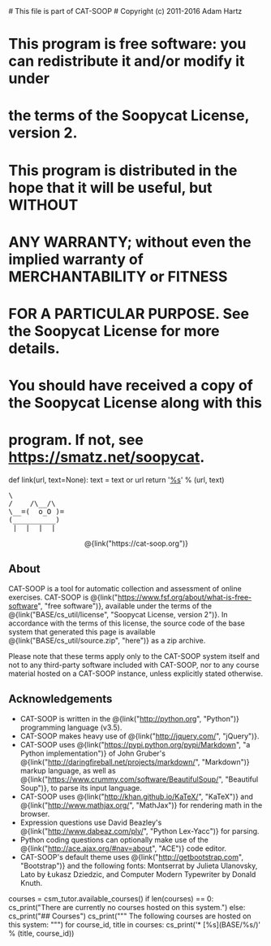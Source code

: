 <python>
# This file is part of CAT-SOOP
# Copyright (c) 2011-2016 Adam Hartz <hartz@mit.edu>

# This program is free software: you can redistribute it and/or modify it under
# the terms of the Soopycat License, version 2.

# This program is distributed in the hope that it will be useful, but WITHOUT
# ANY WARRANTY; without even the implied warranty of MERCHANTABILITY or FITNESS
# FOR A PARTICULAR PURPOSE.  See the Soopycat License for more details.

# You should have received a copy of the Soopycat License along with this
# program.  If not, see <https://smatz.net/soopycat>.

def link(url, text=None):
    text = text or url
    return '<a href="%s" target="_blank">%s</a>' % (url, text)
</python>

<pre class="catsooplogo">
\            
/    /\__/\  
\__=(  o_O )=
(__________) 
 |_ |_ |_ |_ 
</pre>

<center>
@{link("https://cat-soop.org")}
</center>

## About

CAT-SOOP is a tool for automatic collection and assessment of online exercises.
CAT-SOOP is @{link("https://www.fsf.org/about/what-is-free-software", "free software")},
available under the terms of the
@{link("BASE/cs_util/license", "Soopycat License, version 2")}.
In accordance with the terms of this license, the source code of the base
system that generated this page is available @{link("BASE/cs_util/source.zip",
"here")} as a zip archive.

Please note that these terms apply only to the CAT-SOOP system itself and
not to any third-party software included with CAT-SOOP, nor to any course
material hosted on a CAT-SOOP instance, unless explicitly stated otherwise.

## Acknowledgements

* CAT-SOOP is written in the @{link("http://python.org", "Python")} programming language (v3.5).
* CAT-SOOP makes heavy use of @{link("http://jquery.com/", "jQuery")}.
* CAT-SOOP uses @{link("https://pypi.python.org/pypi/Markdown", "a Python implementation")} of John Gruber's @{link("http://daringfireball.net/projects/markdown/", "Markdown")} markup language, as well as @{link("https://www.crummy.com/software/BeautifulSoup/", "Beautiful Soup")}, to parse its input language.
* CAT-SOOP uses @{link("http://khan.github.io/KaTeX/", "KaTeX")} and @{link("http://www.mathjax.org/", "MathJax")} for rendering math in the browser.
* Expression questions use David Beazley's @{link("http://www.dabeaz.com/ply/", "Python Lex-Yacc")} for parsing.
* Python coding questions can optionally make use of the @{link("http://ace.ajax.org/#nav=about", "ACE")} code editor.
* CAT-SOOP's default theme uses @{link("http://getbootstrap.com", "Bootstrap")} and the following fonts: Montserrat by Julieta Ulanovsky, Lato by Łukasz Dziedzic, and Computer Modern Typewriter by Donald Knuth.


<python>
courses = csm_tutor.available_courses()
if len(courses) == 0:
    cs_print("There are currently no courses hosted on this system.")
else:
    cs_print("## Courses")
    cs_print("""
The following courses are hosted on this system:
""")
    for course_id, title in courses:
        cs_print('* [%s](BASE/%s/)' % (title, course_id))
</python>
